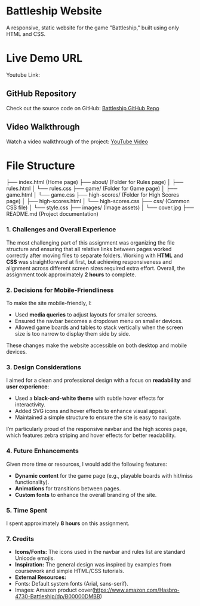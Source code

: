 # Battleship Website

A responsive, static website for the game "Battleship," built using only HTML and CSS.

# Live Demo URL

Youtube Link:

## GitHub Repository

Check out the source code on GitHub: [Battleship GitHub Repo](https://github.com/yourusername/project-name)

## Video Walkthrough

Watch a video walkthrough of the project: [YouTube Video](https://youtu.be/9R7ztA6mORk)

# File Structure

├── index.html (Home page)
├── about/ (Folder for Rules page)
│ ├── rules.html
│ └── rules.css
├── game/ (Folder for Game page)
│ ├── game.html
│ └── game.css
├── high-scores/ (Folder for High Scores page)
│ ├── high-scores.html
│ └── high-scores.css
├── css/ (Common CSS file)
│ └── style.css
├── images/ (Image assets)
│ └── cover.jpg
├── README.md (Project documentation)

### **1. Challenges and Overall Experience**

The most challenging part of this assignment was organizing the file structure and ensuring that all relative links between pages worked correctly after moving files to separate folders. Working with **HTML** and **CSS** was straightforward at first, but achieving responsiveness and alignment across different screen sizes required extra effort. Overall, the assignment took approximately **2 hours** to complete.

### **2. Decisions for Mobile-Friendliness**

To make the site mobile-friendly, I:

- Used **media queries** to adjust layouts for smaller screens.
- Ensured the navbar becomes a dropdown menu on smaller devices.
- Allowed game boards and tables to stack vertically when the screen size is too narrow to display them side by side.

These changes make the website accessible on both desktop and mobile devices.

### **3. Design Considerations**

I aimed for a clean and professional design with a focus on **readability** and **user experience**:

- Used a **black-and-white theme** with subtle hover effects for interactivity.
- Added SVG icons and hover effects to enhance visual appeal.
- Maintained a simple structure to ensure the site is easy to navigate.

I’m particularly proud of the responsive navbar and the high scores page, which features zebra striping and hover effects for better readability.

### **4. Future Enhancements**

Given more time or resources, I would add the following features:

- **Dynamic content** for the game page (e.g., playable boards with hit/miss functionality).
- **Animations** for transitions between pages.
- **Custom fonts** to enhance the overall branding of the site.

### **5. Time Spent**

I spent approximately **8 hours** on this assignment.

### **7. Credits**

- **Icons/Fonts:** The icons used in the navbar and rules list are standard Unicode emojis.
- **Inspiration:** The general design was inspired by examples from coursework and simple HTML/CSS tutorials.
- **External Resources:**
- Fonts: Default system fonts (Arial, sans-serif).
- Images: Amazon product cover(https://www.amazon.com/Hasbro-4730-Battleship/dp/B00000DMBB)
